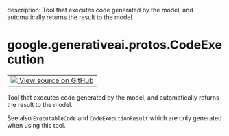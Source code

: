 description: Tool that executes code generated by the model, and automatically returns the result to the model.

<div itemscope itemtype="http://developers.google.com/ReferenceObject">
<meta itemprop="name" content="google.generativeai.protos.CodeExecution" />
<meta itemprop="path" content="Stable" />
</div>

# google.generativeai.protos.CodeExecution

<!-- Insert buttons and diff -->

<table class="tfo-notebook-buttons tfo-api nocontent">
<td>
  <a target="_blank" href="https://github.com/googleapis/google-cloud-python/tree/main/packages/google-ai-generativelanguage/google/ai/generativelanguage_v1beta/types/content.py#L452-L459">
    <img src="https://www.tensorflow.org/images/GitHub-Mark-32px.png" />
    View source on GitHub
  </a>
</td>
</table>



Tool that executes code generated by the model, and automatically returns the result to the model.

<!-- Placeholder for "Used in" -->

See also ``ExecutableCode`` and ``CodeExecutionResult`` which are
only generated when using this tool.

